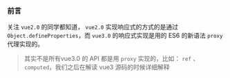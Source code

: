 ### 前言

关注 `vue2.0` 的同学都知道， `vue2.0` 实现响应式的方式的是通过 `Object.defineProperties`，而 `vue3.0` 的响应式实现是用的 ES6 的新语法 `proxy` 代理实现的。

> 其实不是所有vue3.0 的 API 都是用 `proxy` 实现的，比如： `ref` 、`computed`，我们之后在解读 vue3 源码的时候详细解释





